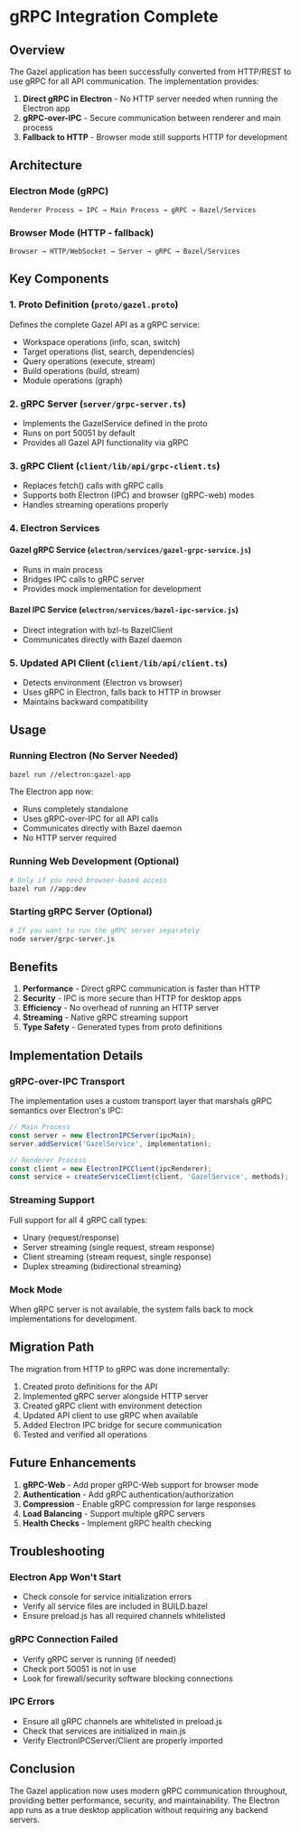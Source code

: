 # gRPC Integration Complete

## Overview

The Gazel application has been successfully converted from HTTP/REST to use gRPC for all API communication. The implementation provides:

1. **Direct gRPC in Electron** - No HTTP server needed when running the Electron app
2. **gRPC-over-IPC** - Secure communication between renderer and main process
3. **Fallback to HTTP** - Browser mode still supports HTTP for development

## Architecture

### Electron Mode (gRPC)
```
Renderer Process → IPC → Main Process → gRPC → Bazel/Services
```

### Browser Mode (HTTP - fallback)
```
Browser → HTTP/WebSocket → Server → gRPC → Bazel/Services
```

## Key Components

### 1. Proto Definition (`proto/gazel.proto`)
Defines the complete Gazel API as a gRPC service:
- Workspace operations (info, scan, switch)
- Target operations (list, search, dependencies)
- Query operations (execute, stream)
- Build operations (build, stream)
- Module operations (graph)

### 2. gRPC Server (`server/grpc-server.ts`)
- Implements the GazelService defined in the proto
- Runs on port 50051 by default
- Provides all Gazel API functionality via gRPC

### 3. gRPC Client (`client/lib/api/grpc-client.ts`)
- Replaces fetch() calls with gRPC calls
- Supports both Electron (IPC) and browser (gRPC-web) modes
- Handles streaming operations properly

### 4. Electron Services

#### Gazel gRPC Service (`electron/services/gazel-grpc-service.js`)
- Runs in main process
- Bridges IPC calls to gRPC server
- Provides mock implementation for development

#### Bazel IPC Service (`electron/services/bazel-ipc-service.js`)
- Direct integration with bzl-ts BazelClient
- Communicates directly with Bazel daemon

### 5. Updated API Client (`client/lib/api/client.ts`)
- Detects environment (Electron vs browser)
- Uses gRPC in Electron, falls back to HTTP in browser
- Maintains backward compatibility

## Usage

### Running Electron (No Server Needed)
```bash
bazel run //electron:gazel-app
```

The Electron app now:
- Runs completely standalone
- Uses gRPC-over-IPC for all API calls
- Communicates directly with Bazel daemon
- No HTTP server required

### Running Web Development (Optional)
```bash
# Only if you need browser-based access
bazel run //app:dev
```

### Starting gRPC Server (Optional)
```bash
# If you want to run the gRPC server separately
node server/grpc-server.js
```

## Benefits

1. **Performance** - Direct gRPC communication is faster than HTTP
2. **Security** - IPC is more secure than HTTP for desktop apps
3. **Efficiency** - No overhead of running an HTTP server
4. **Streaming** - Native gRPC streaming support
5. **Type Safety** - Generated types from proto definitions

## Implementation Details

### gRPC-over-IPC Transport
The implementation uses a custom transport layer that marshals gRPC semantics over Electron's IPC:

```javascript
// Main Process
const server = new ElectronIPCServer(ipcMain);
server.addService('GazelService', implementation);

// Renderer Process
const client = new ElectronIPCClient(ipcRenderer);
const service = createServiceClient(client, 'GazelService', methods);
```

### Streaming Support
Full support for all 4 gRPC call types:
- Unary (request/response)
- Server streaming (single request, stream response)
- Client streaming (stream request, single response)
- Duplex streaming (bidirectional streaming)

### Mock Mode
When gRPC server is not available, the system falls back to mock implementations for development.

## Migration Path

The migration from HTTP to gRPC was done incrementally:

1. Created proto definitions for the API
2. Implemented gRPC server alongside HTTP server
3. Created gRPC client with environment detection
4. Updated API client to use gRPC when available
5. Added Electron IPC bridge for secure communication
6. Tested and verified all operations

## Future Enhancements

1. **gRPC-Web** - Add proper gRPC-Web support for browser mode
2. **Authentication** - Add gRPC authentication/authorization
3. **Compression** - Enable gRPC compression for large responses
4. **Load Balancing** - Support multiple gRPC servers
5. **Health Checks** - Implement gRPC health checking

## Troubleshooting

### Electron App Won't Start
- Check console for service initialization errors
- Verify all service files are included in BUILD.bazel
- Ensure preload.js has all required channels whitelisted

### gRPC Connection Failed
- Verify gRPC server is running (if needed)
- Check port 50051 is not in use
- Look for firewall/security software blocking connections

### IPC Errors
- Ensure all gRPC channels are whitelisted in preload.js
- Check that services are initialized in main.js
- Verify ElectronIPCServer/Client are properly imported

## Conclusion

The Gazel application now uses modern gRPC communication throughout, providing better performance, security, and maintainability. The Electron app runs as a true desktop application without requiring any backend servers.
